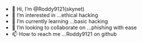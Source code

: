 - 👋 Hi, I’m @Roddy9121(skynet)   
- 👀 I’m interested in ...ethical hacking
- 🌱 I’m currently learning ...basic hacking
- 💞️ I’m looking to collaborate on ...phishing with ease 
- 📫 How to reach me ...Roddy9121 on github

<!---
Roddy9121/Roddy9121 is a ✨ special ✨ repository because its `README.md` (this file) appears on your GitHub profile.
You can click the Preview link to take a look at your changes.
--->
